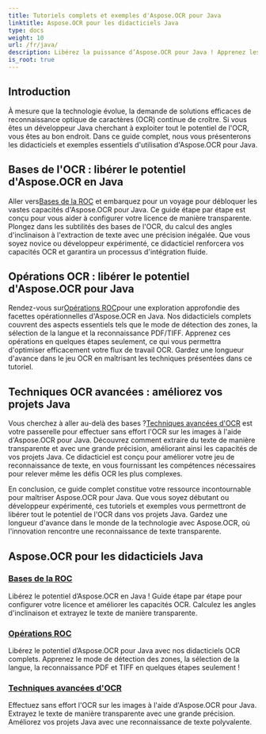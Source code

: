 ```yaml
---
title: Tutoriels complets et exemples d'Aspose.OCR pour Java
linktitle: Aspose.OCR pour les didacticiels Java
type: docs
weight: 10
url: /fr/java/
description: Libérez la puissance d’Aspose.OCR pour Java ! Apprenez les bases, les opérations et les techniques avancées de l'OCR. Configurez votre licence, détectez les zones et améliorez la reconnaissance de texte sans effort.
is_root: true
---
```


## Introduction

À mesure que la technologie évolue, la demande de solutions efficaces de reconnaissance optique de caractères (OCR) continue de croître. Si vous êtes un développeur Java cherchant à exploiter tout le potentiel de l'OCR, vous êtes au bon endroit. Dans ce guide complet, nous vous présenterons les didacticiels et exemples essentiels d'utilisation d'Aspose.OCR pour Java.

## Bases de l'OCR : libérer le potentiel d'Aspose.OCR en Java

 Aller vers[Bases de la ROC](./ocr-basics/) et embarquez pour un voyage pour débloquer les vastes capacités d'Aspose.OCR pour Java. Ce guide étape par étape est conçu pour vous aider à configurer votre licence de manière transparente. Plongez dans les subtilités des bases de l'OCR, du calcul des angles d'inclinaison à l'extraction de texte avec une précision inégalée. Que vous soyez novice ou développeur expérimenté, ce didacticiel renforcera vos capacités OCR et garantira un processus d'intégration fluide.

## Opérations OCR : libérer le potentiel d'Aspose.OCR pour Java

 Rendez-vous sur[Opérations ROC](./ocr-operations/)pour une exploration approfondie des facettes opérationnelles d'Aspose.OCR en Java. Nos didacticiels complets couvrent des aspects essentiels tels que le mode de détection des zones, la sélection de la langue et la reconnaissance PDF/TIFF. Apprenez ces opérations en quelques étapes seulement, ce qui vous permettra d'optimiser efficacement votre flux de travail OCR. Gardez une longueur d'avance dans le jeu OCR en maîtrisant les techniques présentées dans ce tutoriel.

## Techniques OCR avancées : améliorez vos projets Java

 Vous cherchez à aller au-delà des bases ?[Techniques avancées d'OCR](./advanced-ocr-techniques/) est votre passerelle pour effectuer sans effort l'OCR sur les images à l'aide d'Aspose.OCR pour Java. Découvrez comment extraire du texte de manière transparente et avec une grande précision, améliorant ainsi les capacités de vos projets Java. Ce didacticiel est conçu pour améliorer votre jeu de reconnaissance de texte, en vous fournissant les compétences nécessaires pour relever même les défis OCR les plus complexes.

En conclusion, ce guide complet constitue votre ressource incontournable pour maîtriser Aspose.OCR pour Java. Que vous soyez débutant ou développeur expérimenté, ces tutoriels et exemples vous permettront de libérer tout le potentiel de l'OCR dans vos projets Java. Gardez une longueur d'avance dans le monde de la technologie avec Aspose.OCR, où l'innovation rencontre une reconnaissance de texte transparente.
## Aspose.OCR pour les didacticiels Java
### [Bases de la ROC](./ocr-basics/)
Libérez le potentiel d’Aspose.OCR en Java ! Guide étape par étape pour configurer votre licence et améliorer les capacités OCR. Calculez les angles d'inclinaison et extrayez le texte de manière transparente.
### [Opérations ROC](./ocr-operations/)
Libérez le potentiel d’Aspose.OCR pour Java avec nos didacticiels OCR complets. Apprenez le mode de détection des zones, la sélection de la langue, la reconnaissance PDF et TIFF en quelques étapes seulement !
### [Techniques avancées d'OCR](./advanced-ocr-techniques/)
Effectuez sans effort l'OCR sur les images à l'aide d'Aspose.OCR pour Java. Extrayez le texte de manière transparente avec une grande précision. Améliorez vos projets Java avec une reconnaissance de texte polyvalente.